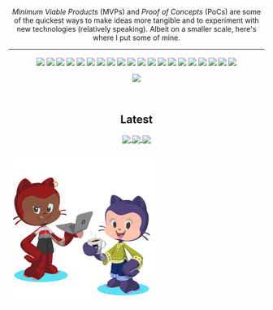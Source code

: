 <p align="center">
  <i>Minimum Viable Products</i> (MVPs) and <i>Proof of Concepts</i> (PoCs) are some of the quickest ways to make ideas more tangible and to experiment with new technologies (relatively speaking). Albeit on a smaller scale, here's where I put some of mine.
</p>
<p align="center">
  <hr />
  <p align="center">
  <img align="center" src="https://img.shields.io/badge/vscode-tool-blue?style=flat" />
  <img align="center" src="https://img.shields.io/badge/intellij-tool-red?style=flat" /> 
  <img align="center" src="https://img.shields.io/badge/graphql-tool-ff69b4?style=flat" />  
  <img align="center" src="https://img.shields.io/badge/cypress-tool-brightgreen?style=flat" /> 
  <img align="center" src="https://img.shields.io/badge/heroku-tool-blueviolet?style=flat" />
  <img align="center" src="https://img.shields.io/badge/angular-tool-red?style=flat" /> 
  <img align="center" src="https://img.shields.io/badge/azure-tool-blue?style=flat" />
  <img align="center" src="https://img.shields.io/badge/git-tool-orange?style=flat" />
  <img align="center" src="https://img.shields.io/badge/apollo-tool-violet?style=flat" />
  <img align="center" src="https://img.shields.io/badge/bootstrap-tool-blueviolet?style=flat" />
  <img align="center" src="https://img.shields.io/badge/nodejs-tool-brightgreen?style=flat" />  
  <img align="center" src="https://img.shields.io/badge/reactnative-tool-indigo?style=flat" />
  <img align="center" src="https://img.shields.io/badge/docker-tool-blue?style=flat" />
  <img align="center" src="https://img.shields.io/badge/kubernetes-tool-green?style=flat" />
  <img align="center" src="https://img.shields.io/badge/postman-tool-brown?style=flat" />
  <img align="center" src="https://img.shields.io/badge/insomnia-tool-violet?style=flat" />
  <img align="center" src="https://img.shields.io/badge/gcp-tool-red?style=flat" />
  <img align="center" src="https://img.shields.io/badge/nx-tool-blue?style=flat" />
  <img align="center" src="https://img.shields.io/badge/nestjs-tool-red?style=flat" />
  <img align="center" src="https://img.shields.io/badge/npm-tool-orange?style=flat" />
</p>
<p align="center">
  <img align="center" src="https://github-readme-stats.vercel.app/api/top-langs/?username=peta-byte&theme=jolly&layout=compact" />
  </p>
<br />
<p>
  <h2 align="center">Latest</h2>
  <p align="center">
  <a href="https://github.com/peta-byte/ng-ionic-basics">
  <img align="center" src="https://github-readme-stats.vercel.app/api/pin/?username=peta-byte&repo=ng-ionic-basics&theme=jolly" />
  </a>
  <a href="https://github.com/peta-byte/nx-starter">
  <img align="center" src="https://github-readme-stats.vercel.app/api/pin/?username=peta-byte&repo=nx-starter&theme=jolly" />
  </a>
  <a href="https://github.com/peta-byte/ngx-shareable">
  <img align="center" src="https://github-readme-stats.vercel.app/api/pin/?username=peta-byte&repo=ngx-shareable&theme=jolly" />
  </a>
  <p> 
    <img height="300" src="https://github.com/peta-byte/peta-byte/blob/main/peta-octocats.png?raw=true" />
  </p>
  </p>
<br />
</p>

